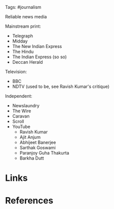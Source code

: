 
Tags: #journalism 

Reliable news media

Mainstream print:
- Telegraph
- Midday
- The New Indian Express
- The Hindu
- The Indian Express (so so)
- Deccan Herald

Television:
- BBC
- NDTV (used to be, see Ravish Kumar's critique)

Independent:
- Newslaundry
- The Wire
- Caravan
- Scroll
- YouTube
	- Ravish Kumar
	- Ajit Anjum
	- Abhijeet Banerjee
	- Sarthak Goswami
	- Paranjoy Guha Thakurta
	- Barkha Dutt



# Links

# References